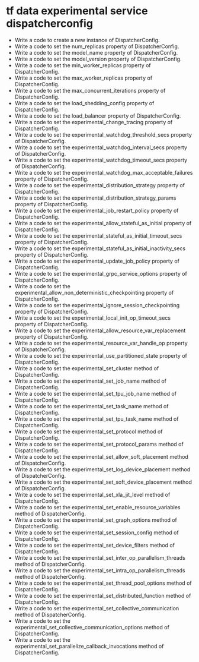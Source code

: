 # tf data experimental service dispatcherconfig

- Write a code to create a new instance of DispatcherConfig.
- Write a code to set the num_replicas property of DispatcherConfig.
- Write a code to set the model_name property of DispatcherConfig.
- Write a code to set the model_version property of DispatcherConfig.
- Write a code to set the min_worker_replicas property of DispatcherConfig.
- Write a code to set the max_worker_replicas property of DispatcherConfig.
- Write a code to set the max_concurrent_iterations property of DispatcherConfig.
- Write a code to set the load_shedding_config property of DispatcherConfig.
- Write a code to set the load_balancer property of DispatcherConfig.
- Write a code to set the experimental_change_tracing property of DispatcherConfig.
- Write a code to set the experimental_watchdog_threshold_secs property of DispatcherConfig.
- Write a code to set the experimental_watchdog_interval_secs property of DispatcherConfig.
- Write a code to set the experimental_watchdog_timeout_secs property of DispatcherConfig.
- Write a code to set the experimental_watchdog_max_acceptable_failures property of DispatcherConfig.
- Write a code to set the experimental_distribution_strategy property of DispatcherConfig.
- Write a code to set the experimental_distribution_strategy_params property of DispatcherConfig.
- Write a code to set the experimental_job_restart_policy property of DispatcherConfig.
- Write a code to set the experimental_allow_stateful_as_initial property of DispatcherConfig.
- Write a code to set the experimental_stateful_as_initial_timeout_secs property of DispatcherConfig.
- Write a code to set the experimental_stateful_as_initial_inactivity_secs property of DispatcherConfig.
- Write a code to set the experimental_update_job_policy property of DispatcherConfig.
- Write a code to set the experimental_grpc_service_options property of DispatcherConfig.
- Write a code to set the experimental_allow_non_deterministic_checkpointing property of DispatcherConfig.
- Write a code to set the experimental_ignore_session_checkpointing property of DispatcherConfig.
- Write a code to set the experimental_local_init_op_timeout_secs property of DispatcherConfig.
- Write a code to set the experimental_allow_resource_var_replacement property of DispatcherConfig.
- Write a code to set the experimental_resource_var_handle_op property of DispatcherConfig.
- Write a code to set the experimental_use_partitioned_state property of DispatcherConfig.
- Write a code to set the experimental_set_cluster method of DispatcherConfig.
- Write a code to set the experimental_set_job_name method of DispatcherConfig.
- Write a code to set the experimental_set_tpu_job_name method of DispatcherConfig.
- Write a code to set the experimental_set_task_name method of DispatcherConfig.
- Write a code to set the experimental_set_tpu_task_name method of DispatcherConfig.
- Write a code to set the experimental_set_protocol method of DispatcherConfig.
- Write a code to set the experimental_set_protocol_params method of DispatcherConfig.
- Write a code to set the experimental_set_allow_soft_placement method of DispatcherConfig.
- Write a code to set the experimental_set_log_device_placement method of DispatcherConfig.
- Write a code to set the experimental_set_soft_device_placement method of DispatcherConfig.
- Write a code to set the experimental_set_xla_jit_level method of DispatcherConfig.
- Write a code to set the experimental_set_enable_resource_variables method of DispatcherConfig.
- Write a code to set the experimental_set_graph_options method of DispatcherConfig.
- Write a code to set the experimental_set_session_config method of DispatcherConfig.
- Write a code to set the experimental_set_device_filters method of DispatcherConfig.
- Write a code to set the experimental_set_inter_op_parallelism_threads method of DispatcherConfig.
- Write a code to set the experimental_set_intra_op_parallelism_threads method of DispatcherConfig.
- Write a code to set the experimental_set_thread_pool_options method of DispatcherConfig.
- Write a code to set the experimental_set_distributed_function method of DispatcherConfig.
- Write a code to set the experimental_set_collective_communication method of DispatcherConfig.
- Write a code to set the experimental_set_collective_communication_options method of DispatcherConfig.
- Write a code to set the experimental_set_parallelize_callback_invocations method of DispatcherConfig.